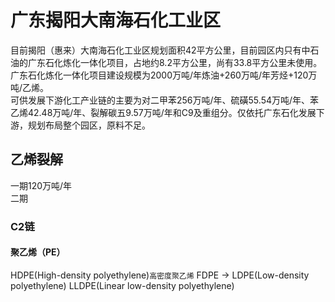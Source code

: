 
# 广东揭阳大南海石化工业区
目前揭阳（惠来）大南海石化工业区规划面积42平方公里，目前园区内只有中石油的广东石化炼化一体化项目，占地约8.2平方公里，尚有33.8平方公里未使用。       
广东石化炼化一体化项目建设规模为2000万吨/年炼油+260万吨/年芳烃+120万吨/乙烯。       
可供发展下游化工产业链的主要为对二甲苯256万吨/年、硫磺55.54万吨/年、苯乙烯42.48万吨/年、裂解碳五9.57万吨/年和C9及重组分。仅依托广东石化发展下游，规划布局整个园区，原料不足。       


## 乙烯裂解
一期120万吨/年      
二期        

### C2链
#### 聚乙烯（PE）
HDPE(High-density polyethylene)`高密度聚乙烯` FDPE $\rightarrow$ LDPE(Low-density polyethylene) LLDPE(Linear low-density polyethylene) 

